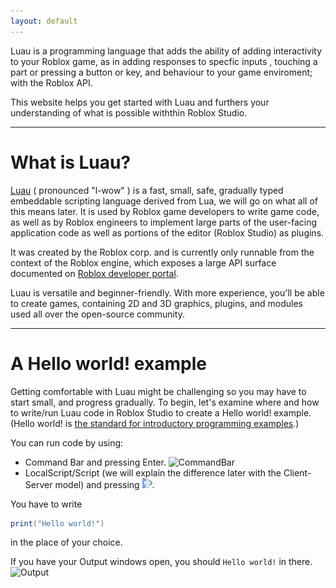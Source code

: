 ```yaml
---
layout: default
---
```


Luau is a programming language that adds the ability of adding interactivity to your Roblox game, as in adding responses to specfic inputs , touching a part or pressing a button or key, and behaviour to your game enviroment; with the Roblox API.

This website helps you get started with Luau and furthers your understanding of what is possible withthin Roblox Studio.
<hr>

# What is Luau?

[Luau](https://roblox.github.io/luau) ( pronounced "l-wow" ) is a fast, small, safe, gradually typed embeddable scripting language derived from Lua, we will go on what all of this means later. It is
used by Roblox game developers to write game code, as well as by Roblox engineers to implement large parts of the
user-facing application code as well as portions of the editor (Roblox Studio) as plugins.


It was created by the Roblox corp. and  is currently only runnable from the context of the Roblox engine, which exposes a large API surface documented on [Roblox developer portal](https://developer.roblox.com/en-us/api-reference).

Luau is versatile and beginner-friendly. With more experience, you'll be able to create games, containing 2D and 3D graphics, plugins, and modules used all over the open-source community.
<hr>

# A Hello world! example

Getting comfortable with Luau might be challenging so you may have to start small, and progress gradually. To begin, let's examine where and how to write/run Luau code in Roblox Studio to create a Hello world! example. (Hello world! is [the standard for introductory programming examples](https://en.wikipedia.org/wiki/"Hello,_World!"_program).)

You can run code by using: 
- Command Bar and pressing Enter.
![CommandBar](https://i.imgur.com/OoG8max.png)
- LocalScript/Script (we will explain the difference later with the Client-Server model) and pressing ![PlaySolo](/resources/PlaySolo.png).

You have to write
```lua
print("Hello world!")
```
in the place of your choice.

If you have your Output windows open, you should `Hello world!` in there.
![Output](https://i.imgur.com/8pfExpy.png)